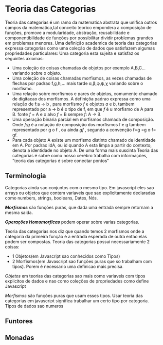 # Teoria das Categorias

Teoria das categorias é um ramo da matematica abstrata que unifica outros campos da matematica,tal conceito teorico empondera a composição de funções, promove a modularidade, abstração, reusabilidade e componentibilidade de funções por possibilitar dividir problemas grandes em problemas menores.
Uma definição academica de teoria das categorias expressa categorias como uma coleção de dados que satisfazem algumas propriedades particulares:
Uma categoria esta sujeita e satisfaz os seguintes axiomas:
- Uma coleção de coisas chamadas de objetos por exemplo A,B,C... variando sobre o objeto.
- Uma coleção de coisas chamadas morfismos, as vezes chamadas de flechas por padrao f,g,h,... mais tarde α,β,φ,ψ,χ variando sobre o morfismo.
- Uma relação sobre morfismos e pares de objetos, comumente chamado de digitacao dos morfismos. A definiçõa padrao expressa como uma relação de f:a → b , para morfismo _f_ e objetos _a_ e _b_, tambem representado por a → b é o tipo de f, em que _f_ é u morfismo de A para B.
fonte _f_ = A e o alvo _f_ = B   sempre _f_: A → B.
- Uma operação binaria parcial em morfismos chamada de composição. Onde _f_:_g_ é a notação de composição dos morfismos  f e g tambem representado por g o f , ou ainda _gf_ , segundo a convenção f=g =g o f= gf.
- Para cada objeto A existe um morfismo distinto chamado de identidade em A. Por padrao idA, ou  id quando A esta limpa a partir do contexto, denota a identidade no objeto A.
De uma forma mais suscinta Teoria das categorias é sobre como nosso cerebro trabalha com informações, "teoria das categorias é sobre conectar pontos"

## Terminologia
Categorias ainda sao conjuntos com o mesmo tipo. Em javascript eles sao arrays ou objetos que contem variaveis que sao explicitamente declaradas como numbers, strings, booleans, Dates, Nós.

__*Morfismos*__ são funções puras, que dada uma entrada sempre retornam a mesma saida.

__*Operações Homomorficas*__ podem operar sobre varias categorias.

Teoria das categorias nos diz que quando temos 2 morfismos onde a categoria da primeira função é a entrada esperada de outra entao elas podem ser compostas. Teoria das categorias possui necessariamente 2 coisas:
 - 1 Objetos(em Javascript sao conhecidos como Tipos)
 - 2 Morfismos(em Javascript sao funções puras que so trabalham com tipos).
 Porem é necessario uma definicao mais precisa.

 *Objetos* em teorias das categorias sao mais como variaveis com tipos explicitos de dados e nao como coleções de propriedades como define Javascript

 *Morfismos* são funções puras que usam esses tipos.
 Usar teoria das categorias em javascript significa trabalhar um certo tipo por categoria. Tipos de dados sao numeros

## Funtores

## Monadas